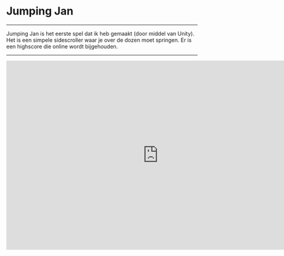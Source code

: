 # Jumping Jan
---

Jumping Jan is het eerste spel dat ik heb gemaakt (door middel van Unity). Het is een simpele sidescroller waar je over de dozen moet springen. Er is een highscore die online wordt bijgehouden.

---
<iframe width="800" height="500" src="https://www.youtube.com/embed/7UMHAw1PUgM" frameborder="0" allow="accelerometer; autoplay; encrypted-media; gyroscope; picture-in-picture" allowfullscreen></iframe>